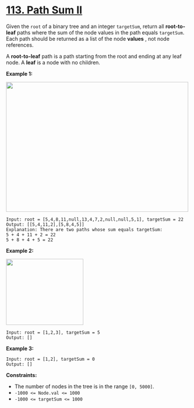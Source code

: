 # [113. Path Sum II](https://leetcode.com/problems/path-sum-ii/description/)

Given the `root` of a binary tree and an integer `targetSum`, return all **root-to-leaf**  paths where the sum of the node values in the path equals `targetSum`. Each path should be returned as a list of the node **values** , not node references.

A **root-to-leaf**  path is a path starting from the root and ending at any leaf node. A **leaf**  is a node with no children.

**Example 1:** 

<img alt="" src="https://assets.leetcode.com/uploads/2021/01/18/pathsumii1.jpg" style="width: 500px; height: 356px;">

```
Input: root = [5,4,8,11,null,13,4,7,2,null,null,5,1], targetSum = 22
Output: [[5,4,11,2],[5,8,4,5]]
Explanation: There are two paths whose sum equals targetSum:
5 + 4 + 11 + 2 = 22
5 + 8 + 4 + 5 = 22
```

**Example 2:** 

<img alt="" src="https://assets.leetcode.com/uploads/2021/01/18/pathsum2.jpg" style="width: 212px; height: 181px;">

```
Input: root = [1,2,3], targetSum = 5
Output: []
```

**Example 3:** 

```
Input: root = [1,2], targetSum = 0
Output: []
```

**Constraints:** 

- The number of nodes in the tree is in the range `[0, 5000]`.
- `-1000 <= Node.val <= 1000`
- `-1000 <= targetSum <= 1000`